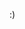 :)

<!---
sirenaharrop/sirenaharrop is a ✨ special ✨ repository because its `README.md` (this file) appears on your GitHub profile.
You can click the Preview link to take a look at your changes.
--->
